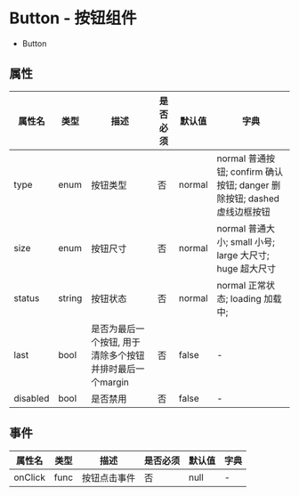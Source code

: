 # Button - 按钮组件

* Button

## 属性

属性名 | 类型 | 描述 | 是否必须 | 默认值 | 字典 |  
------- | ------- | ------- | ------- | ------- | ------- |
type | enum | 按钮类型 | 否 | normal | normal 普通按钮; confirm 确认按钮; danger 删除按钮; dashed 虚线边框按钮|
size | enum | 按钮尺寸 | 否 | normal | normal 普通大小; small 小号; large 大尺寸; huge 超大尺寸 |
status | string | 按钮状态 | 否 | normal | normal 正常状态; loading 加载中; |
last | bool | 是否为最后一个按钮, 用于清除多个按钮并排时最后一个margin | 否 | false | - |
disabled | bool | 是否禁用 | 否 | false | - |

## 事件
属性名 | 类型 | 描述 | 是否必须 | 默认值 | 字典 |  
------- | ------- | ------- | ------- | ------- | ------- |
onClick | func | 按钮点击事件 | 否 | null | - |

